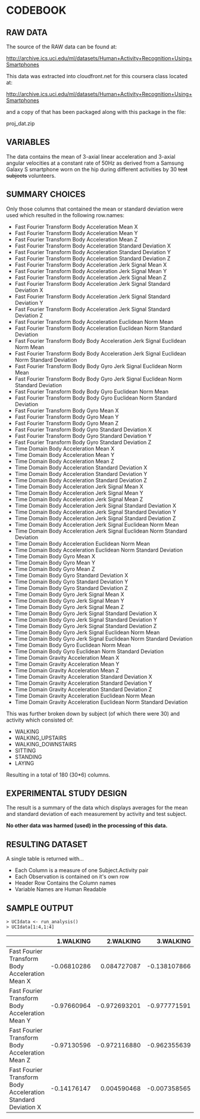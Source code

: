 CODEBOOK
========

RAW DATA
--------

The source of the RAW data can be found at:

http://archive.ics.uci.edu/ml/datasets/Human+Activity+Recognition+Using+Smartphones

This data was extracted into cloudfront.net for this coursera class located at:

http://archive.ics.uci.edu/ml/datasets/Human+Activity+Recognition+Using+Smartphones

and a copy of that has been packaged along with this package in the file:

proj_dat.zip

VARIABLES
---------

The data contains the mean of 3-axial linear acceleration and 3-axial angular velocities
at a constant rate of 50Hz as derived from a Samsung Galaxy S smartphone worn on the hip
during different activities by 30 ~~test subjects~~ volunteers.

SUMMARY CHOICES
---------------

Only those columns that contained the mean or standard deviation were used which resulted
in the following row.names:

* Fast Fourier Transform Body Acceleration Mean X 
* Fast Fourier Transform Body Acceleration Mean Y 
* Fast Fourier Transform Body Acceleration Mean Z 
* Fast Fourier Transform Body Acceleration Standard Deviation X 
* Fast Fourier Transform Body Acceleration Standard Deviation Y 
* Fast Fourier Transform Body Acceleration Standard Deviation Z 
* Fast Fourier Transform Body Acceleration Jerk Signal Mean X 
* Fast Fourier Transform Body Acceleration Jerk Signal Mean Y 
* Fast Fourier Transform Body Acceleration Jerk Signal Mean Z 
* Fast Fourier Transform Body Acceleration Jerk Signal Standard Deviation X 
* Fast Fourier Transform Body Acceleration Jerk Signal Standard Deviation Y 
* Fast Fourier Transform Body Acceleration Jerk Signal Standard Deviation Z 
* Fast Fourier Transform Body Acceleration Euclidean Norm Mean 
* Fast Fourier Transform Body Acceleration Euclidean Norm Standard Deviation 
* Fast Fourier Transform Body Body Acceleration Jerk Signal Euclidean Norm Mean 
* Fast Fourier Transform Body Body Acceleration Jerk Signal Euclidean Norm Standard Deviation 
* Fast Fourier Transform Body Body Gyro Jerk Signal Euclidean Norm Mean 
* Fast Fourier Transform Body Body Gyro Jerk Signal Euclidean Norm Standard Deviation 
* Fast Fourier Transform Body Body Gyro Euclidean Norm Mean 
* Fast Fourier Transform Body Body Gyro Euclidean Norm Standard Deviation 
* Fast Fourier Transform Body Gyro Mean X 
* Fast Fourier Transform Body Gyro Mean Y 
* Fast Fourier Transform Body Gyro Mean Z 
* Fast Fourier Transform Body Gyro Standard Deviation X 
* Fast Fourier Transform Body Gyro Standard Deviation Y 
* Fast Fourier Transform Body Gyro Standard Deviation Z 
* Time Domain Body Acceleration Mean X 
* Time Domain Body Acceleration Mean Y 
* Time Domain Body Acceleration Mean Z 
* Time Domain Body Acceleration Standard Deviation X 
* Time Domain Body Acceleration Standard Deviation Y 
* Time Domain Body Acceleration Standard Deviation Z 
* Time Domain Body Acceleration Jerk Signal Mean X 
* Time Domain Body Acceleration Jerk Signal Mean Y 
* Time Domain Body Acceleration Jerk Signal Mean Z 
* Time Domain Body Acceleration Jerk Signal Standard Deviation X 
* Time Domain Body Acceleration Jerk Signal Standard Deviation Y 
* Time Domain Body Acceleration Jerk Signal Standard Deviation Z 
* Time Domain Body Acceleration Jerk Signal Euclidean Norm Mean 
* Time Domain Body Acceleration Jerk Signal Euclidean Norm Standard Deviation 
* Time Domain Body Acceleration Euclidean Norm Mean 
* Time Domain Body Acceleration Euclidean Norm Standard Deviation 
* Time Domain Body Gyro Mean X 
* Time Domain Body Gyro Mean Y 
* Time Domain Body Gyro Mean Z 
* Time Domain Body Gyro Standard Deviation X 
* Time Domain Body Gyro Standard Deviation Y 
* Time Domain Body Gyro Standard Deviation Z 
* Time Domain Body Gyro Jerk Signal Mean X 
* Time Domain Body Gyro Jerk Signal Mean Y 
* Time Domain Body Gyro Jerk Signal Mean Z 
* Time Domain Body Gyro Jerk Signal Standard Deviation X 
* Time Domain Body Gyro Jerk Signal Standard Deviation Y 
* Time Domain Body Gyro Jerk Signal Standard Deviation Z 
* Time Domain Body Gyro Jerk Signal Euclidean Norm Mean 
* Time Domain Body Gyro Jerk Signal Euclidean Norm Standard Deviation 
* Time Domain Body Gyro Euclidean Norm Mean 
* Time Domain Body Gyro Euclidean Norm Standard Deviation 
* Time Domain Gravity Acceleration Mean X 
* Time Domain Gravity Acceleration Mean Y 
* Time Domain Gravity Acceleration Mean Z 
* Time Domain Gravity Acceleration Standard Deviation X 
* Time Domain Gravity Acceleration Standard Deviation Y 
* Time Domain Gravity Acceleration Standard Deviation Z 
* Time Domain Gravity Acceleration Euclidean Norm Mean 
* Time Domain Gravity Acceleration Euclidean Norm Standard Deviation 

This was further broken down by subject (of which there were 30) and
activity which consisted of:

* WALKING
* WALKING_UPSTAIRS
* WALKING_DOWNSTAIRS
* SITTING
* STANDING
* LAYING

Resulting in a total of 180 (30*6) columns.

EXPERIMENTAL STUDY DESIGN
-------------------------

The result is a summary of the data which displays averages for the mean and standard
deviation of each measurement by activity and test subject.

**No other data was harmed (used) in the processing of this data.**

RESULTING DATASET
-----------------

A single table is returned with...

* Each Column is a measure of one Subject.Activity pair
* Each Observation is contained on it's own row
* Header Row Contains the Column names
* Variable Names are Human Readable

SAMPLE OUTPUT
-------------

```
> UCIdata <- run_analysis()
> UCIdata[1:4,1:4]
```

|                                                             |  1.WALKING|   2.WALKING|   3.WALKING| 4.WALKING|
|-------------------------------------------------------------|----------:|-----------:|-----------:|---------:|
|Fast Fourier Transform Body Acceleration Mean X              |-0.06810286| 0.084727087|-0.138107866| 0.1277641|
|Fast Fourier Transform Body Acceleration Mean Y              |-0.97660964|-0.972693201|-0.977771591|-0.9838265|
|Fast Fourier Transform Body Acceleration Mean Z              |-0.97130596|-0.972116880|-0.962355639|-0.9679632|
|Fast Fourier Transform Body Acceleration Standard Deviation X|-0.14176147| 0.004590468|-0.007358565|-0.4903719|

